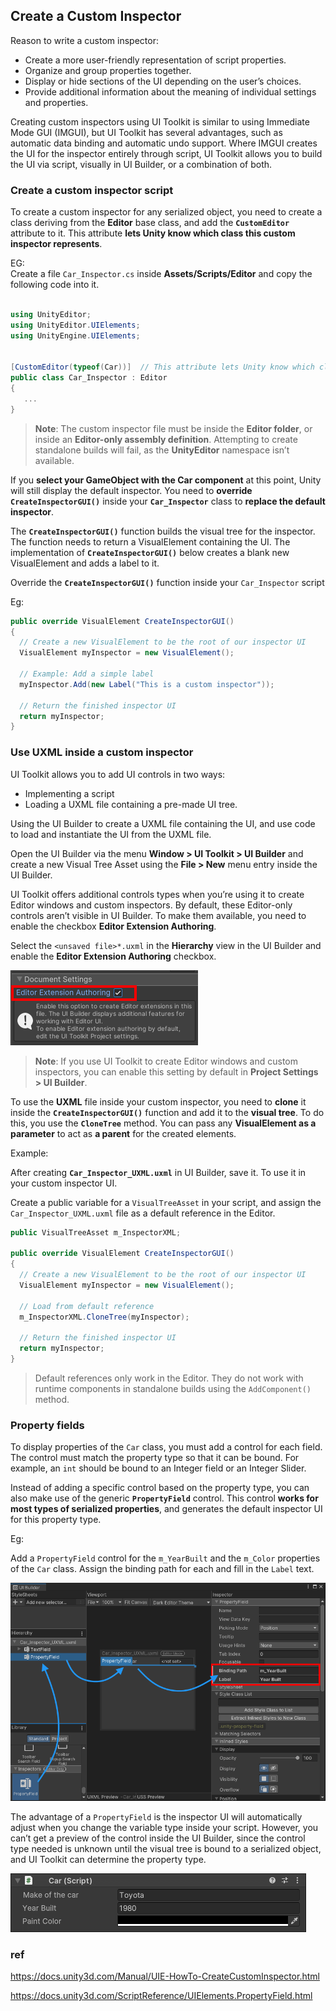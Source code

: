 ## Create a Custom Inspector

Reason to write a custom inspector:

- Create a more user-friendly representation of script properties.
- Organize and group properties together.
- Display or hide sections of the UI depending on the user’s choices.
- Provide additional information about the meaning of individual settings and properties.

Creating custom inspectors using UI Toolkit is similar to using Immediate Mode GUI (IMGUI), but UI Toolkit has several advantages, such as automatic data binding and automatic undo support. Where IMGUI creates the UI for the inspector entirely through script, UI Toolkit allows you to build the UI via script, visually in UI Builder, or a combination of both.

### Create a custom inspector script
To create a custom inspector for any serialized object, you need to create a class deriving from the **Editor** base class, and add the **`CustomEditor`** attribute to it. This attribute **lets Unity know which class this custom inspector represents**.

EG: \
Create a file `Car_Inspector.cs` inside **Assets/Scripts/Editor** and copy the following code into it.

```cs

using UnityEditor;
using UnityEditor.UIElements;
using UnityEngine.UIElements;


[CustomEditor(typeof(Car))]  // This attribute lets Unity know which class this custom inspector represents
public class Car_Inspector : Editor
{
   ...
}

```
> **Note**: The custom inspector file must be inside the **Editor folder**, or inside an **Editor-only assembly definition**. Attempting to create standalone builds will fail, as the **UnityEditor** namespace isn’t available.

If you **select your GameObject with the Car component** at this point, Unity will still display the default inspector. You need to **override `CreateInspectorGUI()`** inside your **`Car_Inspector`** class to **replace the default inspector**.

The **`CreateInspectorGUI()`** function builds the visual tree for the inspector. The function needs to return a VisualElement containing the UI. The implementation of **`CreateInspectorGUI()`** below creates a blank new VisualElement and adds a label to it.

Override the **`CreateInspectorGUI()`** function inside your `Car_Inspector` script 

Eg:

```cs
public override VisualElement CreateInspectorGUI()
{
  // Create a new VisualElement to be the root of our inspector UI
  VisualElement myInspector = new VisualElement();

  // Example: Add a simple label
  myInspector.Add(new Label("This is a custom inspector"));

  // Return the finished inspector UI
  return myInspector;
}

```

### Use UXML inside a custom inspector
UI Toolkit allows you to add UI controls in two ways:

-   Implementing a script
-   Loading a UXML file containing a pre-made UI tree.


Using the UI Builder to create a UXML file containing the UI, and use code to load and instantiate the UI from the UXML file.

Open the UI Builder via the menu **Window > UI Toolkit > UI Builder** and create a new Visual Tree Asset using the **File > New** menu entry inside the UI Builder.


UI Toolkit offers additional controls types when you’re using it to create Editor windows and custom inspectors. By default, these Editor-only controls aren’t visible in UI Builder. To make them available, you need to enable the checkbox **Editor Extension Authoring**.

Select the `<unsaved file>*.uxml` in the **Hierarchy** view in the UI Builder and enable the **Editor Extension Authoring** checkbox.

![](../img/uie-howto-custominspector-uibuilder-extensionauthoring.png)


> **Note**: If you use UI Toolkit to create Editor windows and custom inspectors, you can enable this setting by default in **Project Settings > UI Builder**.

To use the **UXML** file inside your custom inspector, you need to **clone** it inside the **`CreateInspectorGUI()`** function and add it to the **visual tree**. To do this, you use the **`CloneTree`** method. You can pass any **VisualElement as a parameter** to act as **a parent** for the created elements.


Example: 

After creating **`Car_Inspector_UXML.uxml`** in UI Builder, save it. To use it in your custom inspector UI. 

Create a public variable for a `VisualTreeAsset` in your script, and assign the `Car_Inspector_UXML.uxml` file as a default reference in the Editor.



```cs
public VisualTreeAsset m_InspectorXML;

public override VisualElement CreateInspectorGUI()
{
  // Create a new VisualElement to be the root of our inspector UI
  VisualElement myInspector = new VisualElement();

  // Load from default reference
  m_InspectorXML.CloneTree(myInspector);

  // Return the finished inspector UI
  return myInspector;
}
```


> Default references only work in the Editor. They do not work with runtime components in standalone builds using the `AddComponent()` method.


### Property fields
To display properties of the `Car` class, you must add a control for each field. The control must match the property type so that it can be bound. For example, an `int` should be bound to an Integer field or an Integer Slider.

Instead of adding a specific control based on the property type, you can also make use of the generic **`PropertyField`** control. This control **works for most types of serialized properties**, and generates the default inspector UI for this property type.

Eg:

Add a `PropertyField` control for the `m_YearBuilt` and the `m_Color` properties of the `Car` class. Assign the binding path for each and fill in the `Label` text.

![](../img/uie-howto-custominspector-uibuilder-propertyfield.png)


The advantage of a `PropertyField` is the inspector UI will automatically adjust when you change the variable type inside your script. However, you can’t get a preview of the control inside the UI Builder, since the control type needed is unknown until the visual tree is bound to a serialized object, and UI Toolkit can determine the property type.


![](../img/uie-howto-custominspector-custominspector.png)




### ref 
https://docs.unity3d.com/Manual/UIE-HowTo-CreateCustomInspector.html

https://docs.unity3d.com/ScriptReference/UIElements.PropertyField.html



